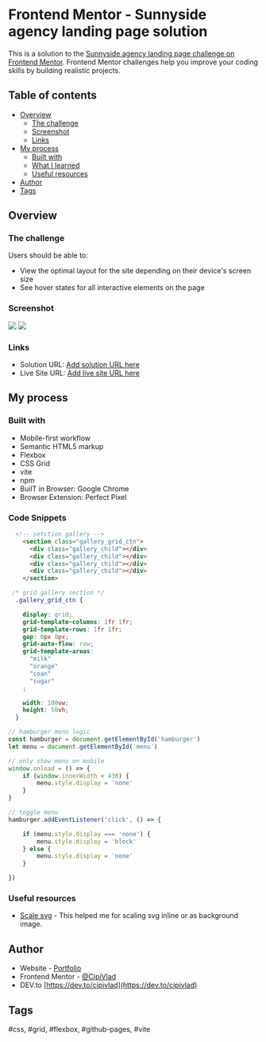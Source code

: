 # Frontend Mentor - Sunnyside agency landing page solution

This is a solution to the [Sunnyside agency landing page challenge on Frontend Mentor](https://www.frontendmentor.io/challenges/sunnyside-agency-landing-page-7yVs3B6ef). Frontend Mentor challenges help you improve your coding skills by building realistic projects.

## Table of contents

- [Overview](#overview)
  - [The challenge](#the-challenge)
  - [Screenshot](#screenshot)
  - [Links](#links)
- [My process](#my-process)
  - [Built with](#built-with)
  - [What I learned](#what-i-learned)
  - [Useful resources](#useful-resources)
- [Author](#author)
- [Tags](#tags)


## Overview

### The challenge

Users should be able to:

- View the optimal layout for the site depending on their device's screen size
- See hover states for all interactive elements on the page

### Screenshot

![](./screenshot.jpg)
![](./screenshot.jpg)


### Links

- Solution URL: [Add solution URL here](https://your-solution-url.com)
- Live Site URL: [Add live site URL here](https://your-live-site-url.com)

## My process

### Built with

- Mobile-first workflow
- Semantic HTML5 markup
- Flexbox
- CSS Grid
- vite
- npm
- BuilT in Browser: Google Chrome
- Browser Extension: Perfect Pixel


### Code Snippets

```html
  <!-- setction gallery -->
    <section class="gallery_grid_ctn">
      <div class="gallery_child"></div>
      <div class="gallery_child"></div>
      <div class="gallery_child"></div>
      <div class="gallery_child"></div>
    </section>
```

```css
 /* grid gallery section */
  .gallery_grid_ctn {

    display: grid;
    grid-template-columns: 1fr 1fr;
    grid-template-rows: 1fr 1fr;
    gap: 0px 0px;
    grid-auto-flow: row;
    grid-template-areas:
      "milk"
      "orange"
      "coan"
      "sugar"
    ;

    width: 100vw;
    height: 50vh;
  }
```

```js
// hamburger menu logic
const hamburger = document.getElementById('hamburger')
let menu = document.getElementById('menu')

// only show menu on mobile
window.onload = () => {
    if (window.innerWidth < 430) {
        menu.style.display = 'none'
    }
}

// toggle menu
hamburger.addEventListener('click', () => {

    if (menu.style.display === 'none') {
        menu.style.display = 'block'
    } else {
        menu.style.display = 'none'
    }

})

```

### Useful resources

- [Scale svg](https://css-tricks.com/scale-svg/) - This helped me for scaling svg inline or as background image.

## Author

- Website - [Portfolio](https://cipivlad.github.io/myportfoliosite/)
- Frontend Mentor - [@CipiVlad](https://www.frontendmentor.io/profile/CipiVlad)
- DEV.to [https://dev.to/cipivlad](https://dev.to/cipivlad)

## Tags

#css, #grid, #flexbox, #github-pages, #vite

